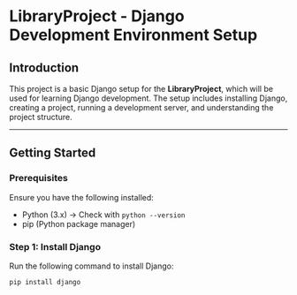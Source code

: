 # LibraryProject - Django Development Environment Setup

## Introduction  
This project is a basic Django setup for the **LibraryProject**, which will be used for learning Django development. The setup includes installing Django, creating a project, running a development server, and understanding the project structure.

---

## Getting Started  

### Prerequisites  
Ensure you have the following installed:  
- Python (3.x) → Check with `python --version`  
- pip (Python package manager)  

### Step 1: Install Django  
Run the following command to install Django:  
```bash
pip install django
